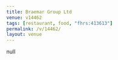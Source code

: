 ```yaml
---
title: Braemar Group Ltd
venue: v14462
tags: [restaurant, food, "fhrs:413613"]
permalink: /v/14462/
layout: venue
---
```

null